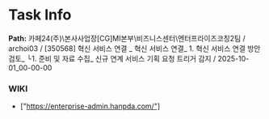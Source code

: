 # Task Info

**Path:** 카페24(주)\본사사업장\[CG]MI본부\비즈니스센터\엔터프라이즈코칭2팀 / archoi03 / [350568] 혁신 서비스 연결 _ 혁신 서비스 연결_ 1. 혁신 서비스 연결 방안 검토_ └1. 준비 및 자료 수집_ 신규 연계 서비스 기획 요청 트리거 감지 / 2025-10-01_00-00-00

### WIKI
- ["https://enterprise-admin.hanpda.com/"]

